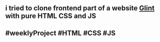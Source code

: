 ## i tried to clone frontend part of a website [Glint](https://preview.colorlib.com/theme/glint/) with pure HTML CSS and JS


## #weeklyProject #HTML #CSS #JS

